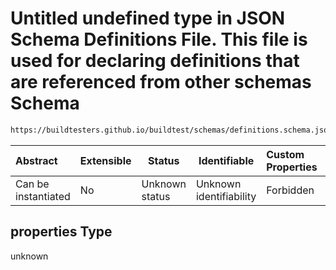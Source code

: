# Untitled undefined type in JSON Schema Definitions File. This file is used for declaring definitions that are referenced from other schemas Schema

```txt
https://buildtesters.github.io/buildtest/schemas/definitions.schema.json#/definitions/status/properties/regex/properties
```




| Abstract            | Extensible | Status         | Identifiable            | Custom Properties | Additional Properties | Access Restrictions | Defined In                                                                         |
| :------------------ | ---------- | -------------- | ----------------------- | :---------------- | --------------------- | ------------------- | ---------------------------------------------------------------------------------- |
| Can be instantiated | No         | Unknown status | Unknown identifiability | Forbidden         | Allowed               | none                | [definitions.schema.json\*](../out/definitions.schema.json "open original schema") |

## properties Type

unknown
